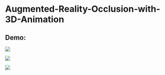 # Augmented-Reality-Occlusion-with-3D-Animation

## Demo:

![](https://github.com/karanY2019/Augmented-Reality-Occlusion-with-3D-Animation/blob/main/occlusion_demo.gif)

![](https://github.com/karanY2019/Augmented-Reality-Occlusion-with-3D-Animation/blob/main/Dancing_3D_demo.gif)

![](https://github.com/karanY2019/Augmented-Reality-Occlusion-with-3D-Animation/blob/main/cube_distance_measure.gif)



